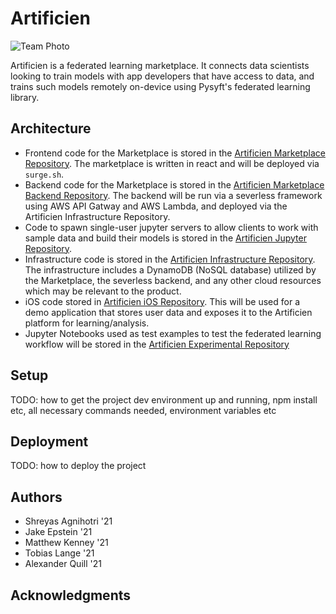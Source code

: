 # Artificien

![Team Photo](https://i.ibb.co/dprzDQZ/team-photo.png)

Artificien is a federated learning marketplace. It connects data scientists looking to train models with app developers that have access to data, and trains such models remotely on-device using Pysyft's federated learning library.

## Architecture
- Frontend code for the Marketplace is stored in the [Artificien Marketplace Repository](https://github.com/dartmouth-cs98/artificien_marketplace). The marketplace is written in react and will be deployed via `surge.sh`.
- Backend code for the Marketplace is stored in the [Artificien Marketplace Backend Repository](https://github.com/dartmouth-cs98/artificien_marketplace_backend). The backend will be run via a severless framework using AWS API Gatway and AWS Lambda, and deployed via the Artificien Infrastructure Repository.
- Code to spawn single-user jupyter servers to allow clients to work with sample data and build their models is stored in the [Artificien Jupyter Repository](https://github.com/dartmouth-cs98/artificien_jupyter). 
- Infrastructure code is stored in the [Artificien Infrastructure Repository](https://github.com/dartmouth-cs98/artificien_infrastructure). The infrastructure includes a DynamoDB (NoSQL database) utilized by the Marketplace, the severless backend, and any other cloud resources which may be relevant to the product.
- iOS code stored in [Artificien iOS Repository](https://github.com/dartmouth-cs98/artificien_ios). This will be used for a demo application that stores user data and exposes it to the Artificien platform for learning/analysis.
- Jupyter Notebooks used as test examples to test the federated learning workflow will be stored in the [Artificien Experimental Repository](https://github.com/dartmouth-cs98/artificien_experimental)

## Setup

TODO: how to get the project dev environment up and running, npm install etc, all necessary commands needed, environment variables etc

## Deployment

TODO: how to deploy the project

## Authors

* Shreyas Agnihotri '21
* Jake Epstein '21
* Matthew Kenney '21
* Tobias Lange '21
* Alexander Quill '21

## Acknowledgments
